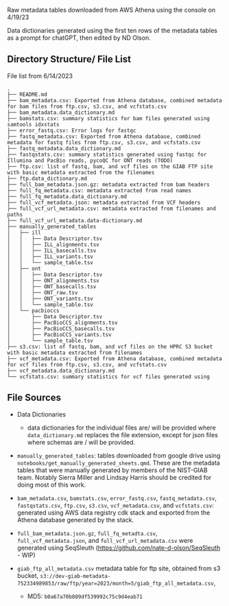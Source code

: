 Raw metadata tables downloaded from AWS Athena using the console on 4/19/23

Data dictionaries generated using the first ten rows of the metadata tables as a prompt for chatGPT, then edited by ND Olson. 

## Directory Structure/ File List

File list from 6/14/2023
```
.
├── README.md
├── bam_metadata.csv: Exported from Athena database, combined metadata for bam files from ftp.csv, s3.csv, and vcfstats.csv
├── bam_metadata.data_dictionary.md
├── bamstats.csv: summary statistics for bam files generated using samtools idxstats
├── error_fastq.csv: Error logs for fastqc 
├── fastq_metadata.csv: Exported from Athena database, combined metadata for fastq files from ftp.csv, s3.csv, and vcfstats.csv 
├── fastq_metadata.data_dictionary.md
├── fastqstats.csv: summary statistics generated using fastqc for Illumina and PacBio reads, pycoQC for ONT reads (TODO)
├── ftp.csv: list of fastq, bam, and vcf files on the GIAB FTP site with basic metadata extracted from the filenames
├── ftp.data_dictionary.md
├── full_bam_metadata.json.gz: metadata extracted from bam headers
├── full_fq_metadata.csv: metadata extracted from read names
├── full_fq_metadata.data_dictionary.md
├── full_vcf_metadata.json: metadata extracted from VCF headers
├── full_vcf_url_metadata.csv: metadata extracted from filenames and paths
├── full_vcf_url_metadata.data-dictionary.md
├── manually_generated_tables
│   ├── ill
│   │   ├── Data Descriptor.tsv
│   │   ├── ILL_alignments.tsv
│   │   ├── ILL_basecalls.tsv
│   │   ├── ILL_variants.tsv
│   │   └── sample_table.tsv
│   ├── ont
│   │   ├── Data Descriptor.tsv
│   │   ├── ONT_alignments.tsv
│   │   ├── ONT_basecalls.tsv
│   │   ├── ONT_raw.tsv
│   │   ├── ONT_variants.tsv
│   │   └── sample_table.tsv
│   └── pacbioccs
│       ├── Data Descriptor.tsv
│       ├── PacBioCCS_alignments.tsv
│       ├── PacBioCCS_basecalls.tsv
│       ├── PacBioCCS_variants.tsv
│       └── sample_table.tsv
├── s3.csv: list of fastq, bam, and vcf files on the HPRC S3 bucket with basic metadata extracted from filenames
├── vcf_metadata.csv: Exported from Athena database, combined metadata for vcf files from ftp.csv, s3.csv, and vcfstats.csv
├── vcf_metadata.data_dictionary.md
└── vcfstats.csv: summary statistics for vcf files generated using 
```

## File Sources

- Data Dictionaries
    - data dictionaries for the individual files are/ will be provided where `data_dictionary.md` replaces the file extension, except for json files where schemas are / will be provided.

- `manually_generated_tables`: tables downloaded from google drive using `notebooks/get_manually_generated_sheets.qmd`. These are the metadata tables that were manually generated by members of the NIST-GIAB team. Notably Sierra Miller and Lindsay Harris should be credited for doing most of this work.
- `bam_metadata.csv`, `bamstats.csv`, `error_fastq.csv`, `fastq_metadata.csv`, `fastqstats.csv`, `ftp.csv`, `s3.csv`, `vcf_metadata.csv`, and `vcfstats.csv`: generated using AWS data registry cdk stack and exported from the Athena database generated by the stack.
- `full_bam_metadata.json.gz`, `full_fq_metadta.csv`, `full_vcf_metadata.json`, and `full_vcf_url_metadata.csv` were generated using SeqSleuth (https://github.com/nate-d-olson/SeqSleuth - WIP)

- `giab_ftp_all_metadata.csv` metadata table for ftp site, obtained from s3 bucket, `s3://dev-giab-metadata-752334989853/raw/ftp/year=2023/month=5/giab_ftp_all_metadata.csv`, 
    - MD5: `b0a67a70b809df539992c75c9d4eab71`